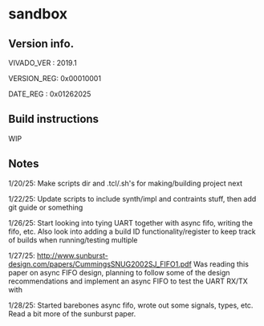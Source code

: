 # sandbox

## Version info.
VIVADO_VER : 2019.1

VERSION_REG: 0x00010001

DATE_REG   : 0x01262025

## Build instructions
WIP

## Notes
1/20/25: Make scripts dir and .tcl/.sh's for making/building project next

1/22/25: Update scripts to include synth/impl and contraints stuff, then add git guide or something

1/26/25: Start looking into tying UART together with async fifo, writing the fifo, etc.
Also look into adding a build ID functionality/register to keep track of builds when running/testing multiple

1/27/25: 
http://www.sunburst-design.com/papers/CummingsSNUG2002SJ_FIFO1.pdf
Was reading this paper on async FIFO design, planning to follow some of the design recommendations and implement an async FIFO to test the UART RX/TX with

1/28/25:
Started barebones async fifo, wrote out some signals, types, etc. Read a bit more of the sunburst paper.


